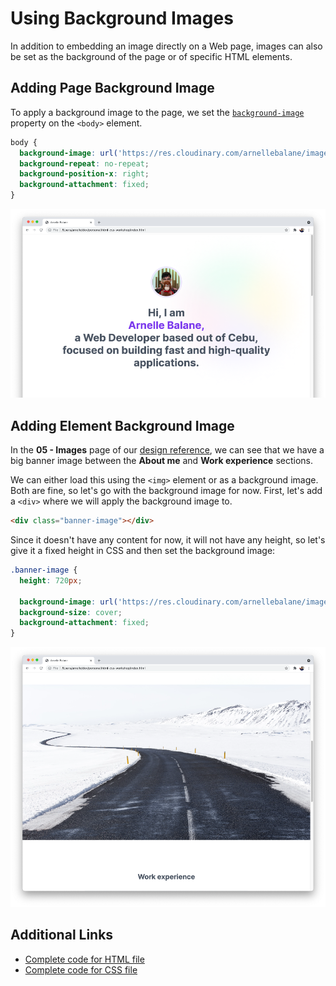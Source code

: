 # Using Background Images

In addition to embedding an image directly on a Web page, images can also be set as the background of the page or of specific HTML elements.

## Adding Page Background Image

To apply a background image to the page, we set the [`background-image`](https://developer.mozilla.org/en-US/docs/Web/CSS/background-image) property on the `<body>` element.

```css
body {
  background-image: url('https://res.cloudinary.com/arnellebalane/image/upload/v1632525393/html-css-workshop/gradient-bg_gxrhv1.png');
  background-repeat: no-repeat;
  background-position-x: right;
  background-attachment: fixed;
}
```

![CSS background image](./images/css-background-image.png)

## Adding Element Background Image

In the **05 - Images** page of our [design reference](/getting-started/personal-portfolio#design-reference), we can see that we have a big banner image between the **About me** and **Work experience** sections.

We can either load this using the `<img>` element or as a background image. Both are fine, so let's go with the background image for now. First, let's add a `<div>` where we will apply the background image to.

```html
<div class="banner-image"></div>
```

Since it doesn't have any content for now, it will not have any height, so let's give it a fixed height in CSS and then set the background image:

```css
.banner-image {
  height: 720px;

  background-image: url('https://res.cloudinary.com/arnellebalane/image/upload/v1632525395/html-css-workshop/banner_tirxkp.jpg');
  background-size: cover;
  background-attachment: fixed;
}
```

![CSS banner image](./images/css-banner-image.png)

## Additional Links

- [Complete code for HTML file](https://github.com/arnellebalane/skourse-html-css-workshop/blob/08-images/index.html)
- [Complete code for CSS file](https://github.com/arnellebalane/skourse-html-css-workshop/blob/08-images/index.css)
